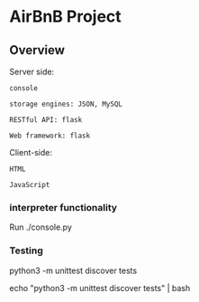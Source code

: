 # AirBnB Project

## Overview

Server side:

    console

    storage engines: JSON, MySQL

    RESTful API: flask

    Web framework: flask

Client-side:

    HTML

    JavaScript

### interpreter functionality

Run ./console.py

### Testing

python3 -m unittest discover tests

echo "python3 -m unittest discover tests" | bash
